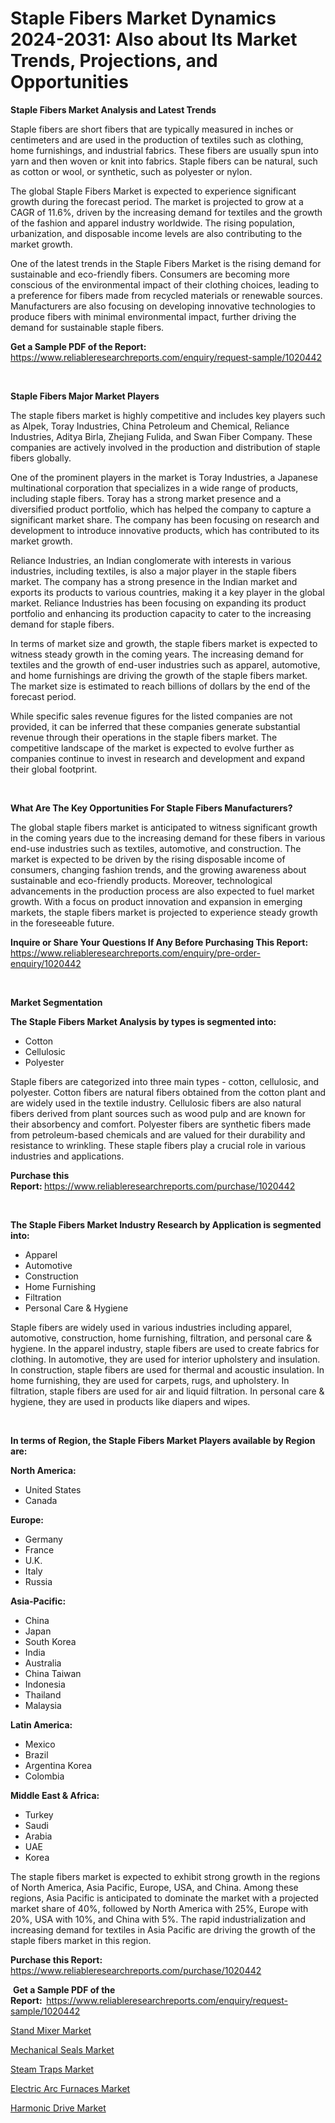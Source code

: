 <p><h1>Staple Fibers Market Dynamics 2024-2031: Also about Its Market Trends, Projections, and Opportunities</h1></p><p><strong>Staple Fibers Market Analysis and Latest Trends</strong></p>
<p><p>Staple fibers are short fibers that are typically measured in inches or centimeters and are used in the production of textiles such as clothing, home furnishings, and industrial fabrics. These fibers are usually spun into yarn and then woven or knit into fabrics. Staple fibers can be natural, such as cotton or wool, or synthetic, such as polyester or nylon.</p><p>The global Staple Fibers Market is expected to experience significant growth during the forecast period. The market is projected to grow at a CAGR of 11.6%, driven by the increasing demand for textiles and the growth of the fashion and apparel industry worldwide. The rising population, urbanization, and disposable income levels are also contributing to the market growth.</p><p>One of the latest trends in the Staple Fibers Market is the rising demand for sustainable and eco-friendly fibers. Consumers are becoming more conscious of the environmental impact of their clothing choices, leading to a preference for fibers made from recycled materials or renewable sources. Manufacturers are also focusing on developing innovative technologies to produce fibers with minimal environmental impact, further driving the demand for sustainable staple fibers.</p></p>
<p><strong>Get a Sample PDF of the Report:&nbsp;</strong> <a href="https://www.reliableresearchreports.com/enquiry/request-sample/1020442">https://www.reliableresearchreports.com/enquiry/request-sample/1020442</a></p>
<p>&nbsp;</p>
<p><strong>Staple Fibers Major Market Players</strong></p>
<p><p>The staple fibers market is highly competitive and includes key players such as Alpek, Toray Industries, China Petroleum and Chemical, Reliance Industries, Aditya Birla, Zhejiang Fulida, and Swan Fiber Company. These companies are actively involved in the production and distribution of staple fibers globally.</p><p>One of the prominent players in the market is Toray Industries, a Japanese multinational corporation that specializes in a wide range of products, including staple fibers. Toray has a strong market presence and a diversified product portfolio, which has helped the company to capture a significant market share. The company has been focusing on research and development to introduce innovative products, which has contributed to its market growth.</p><p>Reliance Industries, an Indian conglomerate with interests in various industries, including textiles, is also a major player in the staple fibers market. The company has a strong presence in the Indian market and exports its products to various countries, making it a key player in the global market. Reliance Industries has been focusing on expanding its product portfolio and enhancing its production capacity to cater to the increasing demand for staple fibers.</p><p>In terms of market size and growth, the staple fibers market is expected to witness steady growth in the coming years. The increasing demand for textiles and the growth of end-user industries such as apparel, automotive, and home furnishings are driving the growth of the staple fibers market. The market size is estimated to reach billions of dollars by the end of the forecast period.</p><p>While specific sales revenue figures for the listed companies are not provided, it can be inferred that these companies generate substantial revenue through their operations in the staple fibers market. The competitive landscape of the market is expected to evolve further as companies continue to invest in research and development and expand their global footprint.</p></p>
<p>&nbsp;</p>
<p><strong>What Are The Key Opportunities For Staple Fibers Manufacturers?</strong></p>
<p><p>The global staple fibers market is anticipated to witness significant growth in the coming years due to the increasing demand for these fibers in various end-use industries such as textiles, automotive, and construction. The market is expected to be driven by the rising disposable income of consumers, changing fashion trends, and the growing awareness about sustainable and eco-friendly products. Moreover, technological advancements in the production process are also expected to fuel market growth. With a focus on product innovation and expansion in emerging markets, the staple fibers market is projected to experience steady growth in the foreseeable future.</p></p>
<p><strong>Inquire or Share Your Questions If Any Before Purchasing This Report:</strong> <a href="https://www.reliableresearchreports.com/enquiry/pre-order-enquiry/1020442">https://www.reliableresearchreports.com/enquiry/pre-order-enquiry/1020442</a></p>
<p>&nbsp;</p>
<p><strong>Market Segmentation</strong></p>
<p><strong>The Staple Fibers Market Analysis by types is segmented into:</strong></p>
<p><ul><li>Cotton</li><li>Cellulosic</li><li>Polyester</li></ul></p>
<p><p>Staple fibers are categorized into three main types - cotton, cellulosic, and polyester. Cotton fibers are natural fibers obtained from the cotton plant and are widely used in the textile industry. Cellulosic fibers are also natural fibers derived from plant sources such as wood pulp and are known for their absorbency and comfort. Polyester fibers are synthetic fibers made from petroleum-based chemicals and are valued for their durability and resistance to wrinkling. These staple fibers play a crucial role in various industries and applications.</p></p>
<p><strong>Purchase this Report:&nbsp;</strong><a href="https://www.reliableresearchreports.com/purchase/1020442">https://www.reliableresearchreports.com/purchase/1020442</a></p>
<p>&nbsp;</p>
<p><strong>The Staple Fibers Market Industry Research by Application is segmented into:</strong></p>
<p><ul><li>Apparel</li><li>Automotive</li><li>Construction</li><li>Home Furnishing</li><li>Filtration</li><li>Personal Care & Hygiene</li></ul></p>
<p><p>Staple fibers are widely used in various industries including apparel, automotive, construction, home furnishing, filtration, and personal care & hygiene. In the apparel industry, staple fibers are used to create fabrics for clothing. In automotive, they are used for interior upholstery and insulation. In construction, staple fibers are used for thermal and acoustic insulation. In home furnishing, they are used for carpets, rugs, and upholstery. In filtration, staple fibers are used for air and liquid filtration. In personal care & hygiene, they are used in products like diapers and wipes.</p></p>
<p>&nbsp;</p>
<p><strong>In terms of Region, the Staple Fibers Market Players available by Region are:</strong></p>
<p>
    <p> <strong> North America: </strong>
        <ul>
            <li>United States</li>
            <li>Canada</li>
        </ul>
        </p> 
    <p> <strong> Europe: </strong>
        <ul>
            <li>Germany</li>
            <li>France</li>
            <li>U.K.</li>
            <li>Italy</li>
            <li>Russia</li>
        </ul>
        </p> 
    <p> <strong> Asia-Pacific: </strong>
        <ul>
            <li>China</li>
            <li>Japan</li>
            <li>South Korea</li>
            <li>India</li>
            <li>Australia</li>
            <li>China Taiwan</li>
            <li>Indonesia</li>
            <li>Thailand</li>
            <li>Malaysia</li>
        </ul>
        </p> 
    <p> <strong> Latin America: </strong>
        <ul>
            <li>Mexico</li>
            <li>Brazil</li>
            <li>Argentina Korea</li>
            <li>Colombia</li>
        </ul>
        </p> 
    <p> <strong> Middle East & Africa: </strong>
        <ul>
            <li>Turkey</li>
            <li>Saudi</li>
            <li>Arabia</li>
            <li>UAE</li>
            <li>Korea</li>
        </ul>
    </p>
    </p>
<p><p>The staple fibers market is expected to exhibit strong growth in the regions of North America, Asia Pacific, Europe, USA, and China. Among these regions, Asia Pacific is anticipated to dominate the market with a projected market share of 40%, followed by North America with 25%, Europe with 20%, USA with 10%, and China with 5%. The rapid industrialization and increasing demand for textiles in Asia Pacific are driving the growth of the staple fibers market in this region.</p></p>
<p><strong>Purchase this Report: </strong><a href="https://www.reliableresearchreports.com/purchase/1020442">https://www.reliableresearchreports.com/purchase/1020442</a></p>
<p>&nbsp;<strong>Get a Sample PDF of the Report:&nbsp;&nbsp;</strong><a href="https://www.reliableresearchreports.com/enquiry/request-sample/1020442">https://www.reliableresearchreports.com/enquiry/request-sample/1020442</a></p>
<p><strong></strong></p>
<p><p><a href="https://medium.com/p/1a08eb4a47e9/edit">Stand Mixer Market</a></p><p><a href="https://medium.com/p/fdb770596279/edit">Mechanical Seals Market</a></p><p><a href="https://medium.com/@armandhilll1/steam-traps-market-report-reveals-the-latest-trends-and-growth-opportunities-of-this-market-85d85b18ec4d">Steam Traps Market</a></p><p><a href="https://medium.com/@armandhilll1/electric-arc-furnaces-market-report-reveals-the-latest-trends-and-growth-opportunities-of-this-3acb4280d476">Electric Arc Furnaces Market</a></p><p><a href="https://medium.com/p/9446ae90fb31/edit">Harmonic Drive Market</a></p></p>